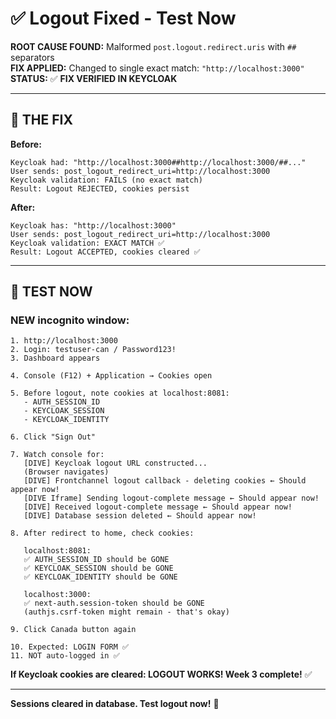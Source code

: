 # ✅ Logout Fixed - Test Now

**ROOT CAUSE FOUND:** Malformed `post.logout.redirect.uris` with `##` separators  
**FIX APPLIED:** Changed to single exact match: `"http://localhost:3000"`  
**STATUS:** ✅ **FIX VERIFIED IN KEYCLOAK**

---

## 🎯 THE FIX

**Before:**
```
Keycloak had: "http://localhost:3000##http://localhost:3000/##..."
User sends: post_logout_redirect_uri=http://localhost:3000
Keycloak validation: FAILS (no exact match)
Result: Logout REJECTED, cookies persist
```

**After:**
```
Keycloak has: "http://localhost:3000"
User sends: post_logout_redirect_uri=http://localhost:3000
Keycloak validation: EXACT MATCH ✅
Result: Logout ACCEPTED, cookies cleared ✅
```

---

## 🧪 TEST NOW

### NEW incognito window:

```
1. http://localhost:3000
2. Login: testuser-can / Password123!
3. Dashboard appears

4. Console (F12) + Application → Cookies open

5. Before logout, note cookies at localhost:8081:
   - AUTH_SESSION_ID
   - KEYCLOAK_SESSION
   - KEYCLOAK_IDENTITY

6. Click "Sign Out"

7. Watch console for:
   [DIVE] Keycloak logout URL constructed...
   (Browser navigates)
   [DIVE] Frontchannel logout callback - deleting cookies ← Should appear now!
   [DIVE Iframe] Sending logout-complete message ← Should appear now!
   [DIVE] Received logout-complete message ← Should appear now!
   [DIVE] Database session deleted ← Should appear now!

8. After redirect to home, check cookies:
   
   localhost:8081:
   ✅ AUTH_SESSION_ID should be GONE
   ✅ KEYCLOAK_SESSION should be GONE
   ✅ KEYCLOAK_IDENTITY should be GONE

   localhost:3000:
   ✅ next-auth.session-token should be GONE
   (authjs.csrf-token might remain - that's okay)

9. Click Canada button again

10. Expected: LOGIN FORM ✅
11. NOT auto-logged in ✅
```

**If Keycloak cookies are cleared: LOGOUT WORKS! Week 3 complete!** ✅

---

**Sessions cleared in database. Test logout now!** 🚀

